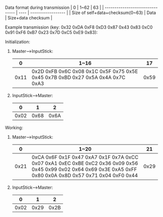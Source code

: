 Data format during transmission
| 0                                | 1~62 | 63                 |
| -------------------------------- | ---- | ------------------ |
| Size of self+data+checksum(0~63) | Data | Size+data checksum |

Example transmission (key: 0x32 0xDA 0xF8 0xD3 0x87 0x43 0x83 0xC0 0x91 0xF6 0xB7 0x23 0x7D 0xC5 0xE9 0x83):

Initialization:

1. Master-->InputStick:

   | 0    | 1~16                                                         | 17   |
   | ---- | ------------------------------------------------------------ | ---- |
   | 0x11 | 0x2D 0xFB 0x6C 0x08 0x1C 0x5F 0x75 0x5E 0x45 0x7B 0xBD 0x27 0x5A 0x4A 0x7C 0xA3 | 0x59 |

2. InputStick-->Master:

   | 0    | 1    | 2    |
   | ---- | ---- | ---- |
   | 0x02 | 0x68 | 0x6A |

   

Working:

1. Master-->InputStick:

   | 0    | 1~20                                                         | 21   |
   | ---- | ------------------------------------------------------------ | ---- |
   | 0x21 | 0xCA 0x6F 0x1F 0x47 0xA7 0x1F 0x7A 0xCC 0x07 0xA1 0xEC 0xBE 0xC2 0x36 0x09 0x56 0x45 0x99 0x02 0x64 0x69 0x3E 0xA5 0xFF 0x80 0x0A 0x8D 0x57 0x71 0x04 0xF0 0x44 | 0x29 |


2. InputStick-->Master:

   | 0    | 1    | 2    |
   | ---- | ---- | ---- |
   | 0x02 | 0x29 | 0x2B |

   